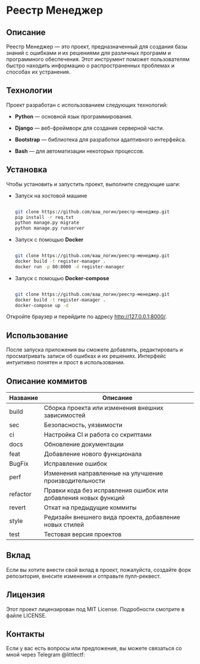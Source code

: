 # Реестр Менеджер


## Описание

Реестр Менеджер — это проект, предназначенный для создания базы знаний с ошибками и их решениями для различных программ и программного обеспечения. Этот инструмент поможет пользователям быстро находить информацию о распространенных проблемах и способах их устранения.


## Технологии

Проект разработан с использованием следующих технологий:

- **Python** — основной язык программирования.

- **Django** — веб-фреймворк для создания серверной части.

- **Bootstrap** — библиотека для разработки адаптивного интерфейса.

- **Bash** — для автоматизации некоторых процессов.


## Установка


Чтобы установить и запустить проект, выполните следующие шаги:

- Запуск на хостовой машине

   ```bash

   git clone https://github.com/ваш_логин/реестр-менеджер.git
   pip install -r req.txt
   python manage.py migrate
   python manage.py runserver

- Запуск с помощью **Docker**

   ```bash

   git clone https://github.com/ваш_логин/реестр-менеджер.git
   docker build -t register-manager .
   docker run -p 80:8000 -d register-manager

- Запуск с помощью **Docker-compose**
  
     ```bash

   git clone https://github.com/ваш_логин/реестр-менеджер.git
   docker build -t register-manager .
   docker-compose up -d

Откройте браузер и перейдите по адресу http://127.0.0.1:8000/.

## Использование

После запуска приложения вы сможете добавлять, редактировать и просматривать записи об ошибках и их решениях. Интерфейс интуитивно понятен и прост в использовании.

<!--описание коммитов-->
## Описание коммитов

| Название | Описание                                                        |
|----------|-----------------------------------------------------------------|
| build	   | Сборка проекта или изменения внешних зависимостей               |
| sec      | Безопасность, уязвимости                                        |
| ci       | Настройка CI и работа со скриптами                              |
| docs	   | Обновление документации                                         |
| feat	   | Добавление нового функционала                                   |
| BugFix	 | Исправление ошибок                                              |
| perf	   | Изменения направленные на улучшение производительности          |
| refactor | Правки кода без исправления ошибок или добавления новых функций |
| revert   | Откат на предыдущие коммиты                                     |
| style	   | Редизайн внешнего вида проекта, добавление новых стилей         |
| test	   | Тестовая версия проектов                                        |

## Вклад

Если вы хотите внести свой вклад в проект, пожалуйста, создайте форк репозитория, внесите изменения и отправьте пулл-реквест.

## Лицензия

Этот проект лицензирован под MIT License. Подробности смотрите в файле LICENSE.

## Контакты

Если у вас есть вопросы или предложения, вы можете связаться со мной через Telegram @littlectf: 

